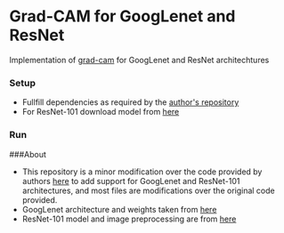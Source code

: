 # Grad-CAM for GoogLenet and ResNet
Implementation of [grad-cam](https://arxiv.org/abs/1610.02391) for GoogLenet and ResNet architechtures

### Setup
* Fullfill dependencies as required by the [author's repository](https://github.com/ramprs/grad-cam)
* For ResNet-101 download model from [here](https://d2j0dndfm35trm.cloudfront.net/resnet-101.t7)

### Run


###About
* This repository is a minor modification over the code provided by authors [here](https://github.com/ramprs/grad-cam) to add support for GoogLenet and ResNet-101 architectures, and most files are modifications over the original code provided.
* GoogLenet architecture and weights taken from [here](https://github.com/soumith/inception.torch.git)
* ResNet-101 model and image preprocessing are from [here](https://github.com/facebook/fb.resnet.torch)





